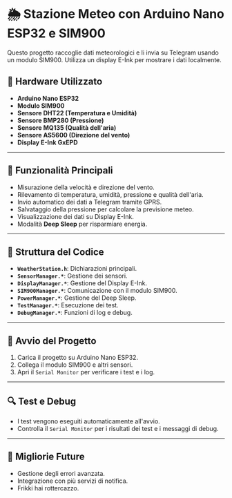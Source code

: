 # 🌦 Stazione Meteo con Arduino Nano ESP32 e SIM900
Questo progetto raccoglie dati meteorologici e li invia su Telegram usando un modulo SIM900. Utilizza un display E-Ink per mostrare i dati localmente.

## 🔧 Hardware Utilizzato
- **Arduino Nano ESP32**
- **Modulo SIM900**
- **Sensore DHT22 (Temperatura e Umidità)**
- **Sensore BMP280 (Pressione)**
- **Sensore MQ135 (Qualità dell'aria)**
- **Sensore AS5600 (Direzione del vento)**
- **Display E-Ink GxEPD**

---

## 📝 Funzionalità Principali
- Misurazione della velocità e direzione del vento.
- Rilevamento di temperatura, umidità, pressione e qualità dell'aria.
- Invio automatico dei dati a Telegram tramite GPRS.
- Salvataggio della pressione per calcolare la previsione meteo.
- Visualizzazione dei dati su Display E-Ink.
- Modalità **Deep Sleep** per risparmiare energia.

---

## 📖 Struttura del Codice
- **`WeatherStation.h`**: Dichiarazioni principali.
- **`SensorManager.*`**: Gestione dei sensori.
- **`DisplayManager.*`**: Gestione del Display E-Ink.
- **`SIM900Manager.*`**: Comunicazione con il modulo SIM900.
- **`PowerManager.*`**: Gestione del Deep Sleep.
- **`TestManager.*`**: Esecuzione dei test.
- **`DebugManager.*`**: Funzioni di log e debug.

---

## 🚀 Avvio del Progetto
1. Carica il progetto su Arduino Nano ESP32.
2. Collega il modulo SIM900 e altri sensori.
3. Apri il `Serial Monitor` per verificare i test e i log.

---

## 🔍 Test e Debug
- I test vengono eseguiti automaticamente all'avvio.
- Controlla il `Serial Monitor` per i risultati dei test e i messaggi di debug.

---

## 📌 Migliorie Future
- Gestione degli errori avanzata.
- Integrazione con più servizi di notifica.
- Frikki hai rottercazzo.
